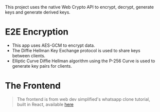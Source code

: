 This project uses the native Web Crypto API to encrypt, decrypt, generate keys and generate derived keys.

# E2E Encryption

* This app uses AES-GCM to encrypt data.
* The Diffie Hellman Key Exchange protocol is used to share keys between clients.
* Elliptic Curve Diffie Hellman algorithm using the P-256 Curve is used to generate key pairs for clients.

# The Frontend

> The frontend is from web dev simplified's whatsapp clone tutorial, built in React, available [here](https://github.com/WebDevSimplified/Whatsapp-Clone)

